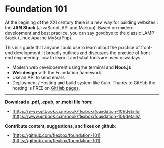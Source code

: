 # Foundation 101

At the begining of the XXI century there is a new way for building websites : the **JAM Stack** \(JavaScript, API and Markup\). Based on modern development and best practice, you can say goodbye to the classic LAMP Stack \(Linux Apache MySql Php\).

This is a guide that anyone could use to learn about the practice of front-end development. It broadly outlines and discusses the practice of front-end engineering: how to learn it and what tools are used nowadays.

* Modern web developement using the terminal and **Node.js**
* **Web design** with the Foundation framework
* Use an API to send emails
* Deployment / Hosting and build system like Gulp. Thanks to GitHub the hosting is FREE on [GitHub pages](https://pages.github.com/).

---

**Download a .pdf, .epub, or .mobi file from**:

* [https://www.gitbook.com/book/flexbox/foundation-101/details](https://www.gitbook.com/book/flexbox/foundation-101/details)

**Contribute content, suggestions, and fixes on github**:

* [https://github.com/flexbox/foundation-101](https://github.com/flexbox/foundation-101)



